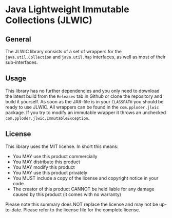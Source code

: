 # Java Lightweight Immutable Collections (JLWIC)

## General
The JLWIC library consists of a set of wrappers for  the `java.util.Collection` and `java.util.Map` interfaces, as well as most of their sub-interfaces.

## Usage
This library has no further dependencies and you only need to download the latest build from the `Releases` tab in Github or clone the repository and build it yourself. As soon as the JAR-file is in your `CLASSPATH` you should be ready to use JLWIC. All wrappers can be found in the `com.pploder.jlwic` package. If you try to modify an immutable wrapper it throws an unchecked `com.pploder.jlwic.ImmutableException`.

## License
This library uses the MIT license. In short this means:
- You MAY use this product commercially
- You MAY distribute this product
- You MAY modify this product
- You MAY use this product privately
- You MUST include a copy of the license and copyright notice in your code
- The creator of this product CANNOT be held liable for any damage caused by this product (it comes with no warranty)

Please note this summary does NOT replace the license and may not be up-to-date. Please refer to the license file for the complete license.
